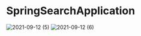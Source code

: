 # SpringSearchApplication
![2021-09-12 (5)](https://user-images.githubusercontent.com/40232447/132991610-64e585d8-2ee0-4fe5-834a-9f52fdd1972a.png)
![2021-09-12 (6)](https://user-images.githubusercontent.com/40232447/132991613-e04a4433-beab-499d-af46-daa8519243b8.png)
